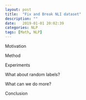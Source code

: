 ```yaml
---
layout: post
title:  "Fix and Break NLI dataset"
description: ""
date:   2019-01-01 20:02:39
categories: NLP
tags: [Math, NLP]
---
```


Motivation

Method

Experiments

What about random labels?

What can we do more?

Conclusion